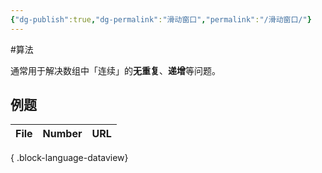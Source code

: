 ```yaml
---
{"dg-publish":true,"dg-permalink":"滑动窗口","permalink":"/滑动窗口/"}
---
```



#算法 

通常用于解决数组中「连续」的**无重复**、**递增**等问题。

## 例题

| File | Number | URL |
| ---- | ------ | --- |

{ .block-language-dataview}
